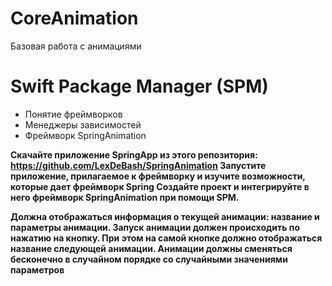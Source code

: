 # CoreAnimation
Базовая работа с анимациями
# Swift Package Manager (SPM)
* Понятие фреймворков
* Менеджеры зависимостей
* Фреймворк SpringAnimation

**Скачайте приложение SpringApp из этого репозитория: https://github.com/LexDeBash/SpringAnimation
Запустите приложение, прилагаемое к фреймворку и изучите возможности, которые дает фреймворк Spring
Создайте проект и интегрируйте в него фреймворк SpringAnimation при помощи SPM.**

**Должна отображаться информация о текущей анимации: название и параметры анимации.
Запуск анимации должен происходить по нажатию на кнопку. При этом на самой кнопке должно отображаться название следующей анимации.
Анимации должны сменяться бесконечно в случайном порядке со случайными значениями параметров**
